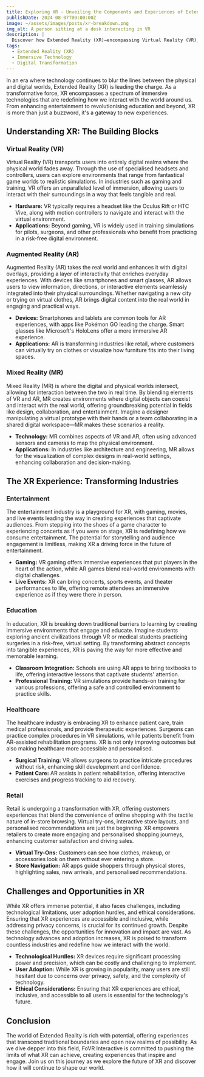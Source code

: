 ```yaml
---
title: Exploring XR - Unveiling the Components and Experiences of Extended Reality
publishDate: 2024-08-07T00:00:00Z
image: ~/assets/images/posts/xr-breakdown.png
img_alt: A person sitting at a desk interacting in VR
description: |
  Discover how Extended Reality (XR)—encompassing Virtual Reality (VR), Augmented Reality (AR), and Mixed Reality (MR)—is transforming industries like entertainment, education, healthcare, and retail.
tags:
  - Extended Reality (XR)
  - Immersive Technology
  - Digital Transformation
---
```


In an era where technology continues to blur the lines between the physical and digital worlds, Extended Reality (XR) is leading the charge. As a transformative force, XR encompasses a spectrum of immersive technologies that are redefining how we interact with the world around us. From enhancing entertainment to revolutionising education and beyond, XR is more than just a buzzword, it's a gateway to new experiences.

## Understanding XR: The Building Blocks

### Virtual Reality (VR)

Virtual Reality (VR) transports users into entirely digital realms where the physical world fades away. Through the use of specialised headsets and controllers, users can explore environments that range from fantastical game worlds to realistic simulations. In industries such as gaming and training, VR offers an unparalleled level of immersion, allowing users to interact with their surroundings in a way that feels tangible and real.

- **Hardware:** VR typically requires a headset like the Oculus Rift or HTC Vive, along with motion controllers to navigate and interact with the virtual environment.
- **Applications:** Beyond gaming, VR is widely used in training simulations for pilots, surgeons, and other professionals who benefit from practicing in a risk-free digital environment.

### Augmented Reality (AR)

Augmented Reality (AR) takes the real world and enhances it with digital overlays, providing a layer of interactivity that enriches everyday experiences. With devices like smartphones and smart glasses, AR allows users to view information, directions, or interactive elements seamlessly integrated into their physical surroundings. Whether navigating a new city or trying on virtual clothes, AR brings digital content into the real world in engaging and practical ways.

- **Devices:** Smartphones and tablets are common tools for AR experiences, with apps like Pokémon GO leading the charge. Smart glasses like Microsoft's HoloLens offer a more immersive AR experience.
- **Applications:** AR is transforming industries like retail, where customers can virtually try on clothes or visualize how furniture fits into their living spaces.

### Mixed Reality (MR)

Mixed Reality (MR) is where the digital and physical worlds intersect, allowing for interaction between the two in real time. By blending elements of VR and AR, MR creates environments where digital objects can coexist and interact with the real world, offering groundbreaking potential in fields like design, collaboration, and entertainment. Imagine a designer manipulating a virtual prototype with their hands or a team collaborating in a shared digital workspace—MR makes these scenarios a reality.

- **Technology:** MR combines aspects of VR and AR, often using advanced sensors and cameras to map the physical environment.
- **Applications:** In industries like architecture and engineering, MR allows for the visualization of complex designs in real-world settings, enhancing collaboration and decision-making.

## The XR Experience: Transforming Industries

### Entertainment

The entertainment industry is a playground for XR, with gaming, movies, and live events leading the way in creating experiences that captivate audiences. From stepping into the shoes of a game character to experiencing concerts as if you were on stage, XR is redefining how we consume entertainment. The potential for storytelling and audience engagement is limitless, making XR a driving force in the future of entertainment.

- **Gaming:** VR gaming offers immersive experiences that put players in the heart of the action, while AR games blend real-world environments with digital challenges.
- **Live Events:** XR can bring concerts, sports events, and theater performances to life, offering remote attendees an immersive experience as if they were there in person.

### Education

In education, XR is breaking down traditional barriers to learning by creating immersive environments that engage and educate. Imagine students exploring ancient civilizations through VR or medical students practicing surgeries in a risk-free, virtual setting. By transforming abstract concepts into tangible experiences, XR is paving the way for more effective and memorable learning.

- **Classroom Integration:** Schools are using AR apps to bring textbooks to life, offering interactive lessons that captivate students' attention.
- **Professional Training:** VR simulations provide hands-on training for various professions, offering a safe and controlled environment to practice skills.

### Healthcare

The healthcare industry is embracing XR to enhance patient care, train medical professionals, and provide therapeutic experiences. Surgeons can practice complex procedures in VR simulations, while patients benefit from AR-assisted rehabilitation programs. XR is not only improving outcomes but also making healthcare more accessible and personalised.

- **Surgical Training:** VR allows surgeons to practice intricate procedures without risk, enhancing skill development and confidence.
- **Patient Care:** AR assists in patient rehabilitation, offering interactive exercises and progress tracking to aid recovery.

### Retail

Retail is undergoing a transformation with XR, offering customers experiences that blend the convenience of online shopping with the tactile nature of in-store browsing. Virtual try-ons, interactive store layouts, and personalised recommendations are just the beginning. XR empowers retailers to create more engaging and personalised shopping journeys, enhancing customer satisfaction and driving sales.

- **Virtual Try-Ons:** Customers can see how clothes, makeup, or accessories look on them without ever entering a store.
- **Store Navigation:** AR apps guide shoppers through physical stores, highlighting sales, new arrivals, and personalised recommendations.

## Challenges and Opportunities in XR

While XR offers immense potential, it also faces challenges, including technological limitations, user adoption hurdles, and ethical considerations. Ensuring that XR experiences are accessible and inclusive, while addressing privacy concerns, is crucial for its continued growth. Despite these challenges, the opportunities for innovation and impact are vast. As technology advances and adoption increases, XR is poised to transform countless industries and redefine how we interact with the world.

- **Technological Hurdles:** XR devices require significant processing power and precision, which can be costly and challenging to implement.
- **User Adoption:** While XR is growing in popularity, many users are still hesitant due to concerns over privacy, safety, and the complexity of technology.
- **Ethical Considerations:** Ensuring that XR experiences are ethical, inclusive, and accessible to all users is essential for the technology's future.

## Conclusion

The world of Extended Reality is rich with potential, offering experiences that transcend traditional boundaries and open new realms of possibility. As we dive depper into this field, FoVR Interactive is committed to pushing the limits of what XR can achieve, creating experiences that inspire and engage. Join us on this journey as we explore the future of XR and discover how it will continue to shape our world.
